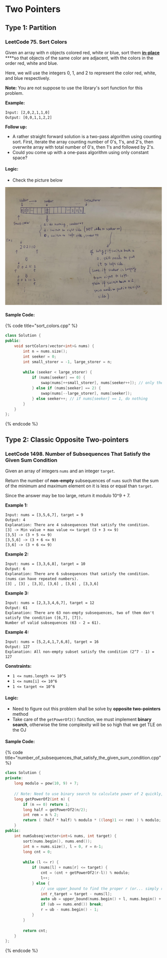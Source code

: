 # Two Pointers

## Type 1: Partition

### LeetCode 75. Sort Colors

Given an array with _n_ objects colored red, white or blue, sort them [**in-place**](https://en.wikipedia.org/wiki/In-place_algorithm) ****so that objects of the same color are adjacent, with the colors in the order red, white and blue.

Here, we will use the integers 0, 1, and 2 to represent the color red, white, and blue respectively.

**Note:** You are not suppose to use the library's sort function for this problem.

**Example:**

```text
Input: [2,0,2,1,1,0]
Output: [0,0,1,1,2,2]
```

**Follow up:**

* A rather straight forward solution is a two-pass algorithm using counting sort. First, iterate the array counting number of 0's, 1's, and 2's, then overwrite array with total number of 0's, then 1's and followed by 2's.
* Could you come up with a one-pass algorithm using only constant space?

#### Logic:

* Check the picture below

![LC 75. Sort Colors](.gitbook/assets/lc_sort_colors.jpg)

#### Sample Code:

{% code title="sort\_colors.cpp" %}
```cpp
class Solution {
public:
    void sortColors(vector<int>& nums) {
        int n = nums.size();
        int seeker = 0;
        int small_storer = -1, large_storer = n;
        
        while (seeker < large_storer) {
            if (nums[seeker] == 0) {
                swap(nums[++small_storer], nums[seeker++]); // only the small storer can ++, the large storer can not -- 
            } else if (nums[seeker] == 2) {
                swap(nums[--large_storer], nums[seeker]);
            } else seeker++; // if nums[seeker] == 1, do nothing
        }
    }
};
```
{% endcode %}

## Type 2: Classic Opposite Two-pointers

### LeetCode 1498. Number of Subsequences That Satisfy the Given Sum Condition

Given an array of integers `nums` and an integer `target`.

Return the number of **non-empty** subsequences of `nums` such that the sum of the minimum and maximum element on it is less or equal than `target`.

Since the answer may be too large, return it modulo 10^9 + 7.

**Example 1:**

```text
Input: nums = [3,5,6,7], target = 9
Output: 4
Explanation: There are 4 subsequences that satisfy the condition.
[3] -> Min value + max value <= target (3 + 3 <= 9)
[3,5] -> (3 + 5 <= 9)
[3,5,6] -> (3 + 6 <= 9)
[3,6] -> (3 + 6 <= 9)
```

**Example 2:**

```text
Input: nums = [3,3,6,8], target = 10
Output: 6
Explanation: There are 6 subsequences that satisfy the condition. (nums can have repeated numbers).
[3] , [3] , [3,3], [3,6] , [3,6] , [3,3,6]
```

**Example 3:**

```text
Input: nums = [2,3,3,4,6,7], target = 12
Output: 61
Explanation: There are 63 non-empty subsequences, two of them don't satisfy the condition ([6,7], [7]).
Number of valid subsequences (63 - 2 = 61).
```

**Example 4:**

```text
Input: nums = [5,2,4,1,7,6,8], target = 16
Output: 127
Explanation: All non-empty subset satisfy the condition (2^7 - 1) = 127
```

**Constraints:**

* `1 <= nums.length <= 10^5`
* `1 <= nums[i] <= 10^6`
* `1 <= target <= 10^6`

#### Logic:

* Need to figure out this problem shall be solve by **opposite two-pointers** method
* Take care of the `getPowerOf2()` function, we must implement **binary search**, otherwise the time complexity will be so high that we get TLE on the OJ

#### Sample Code:

{% code title="number\_of\_subsequences\_that\_satisfy\_the\_given\_sum\_condition.cpp" %}
```cpp
class Solution {
private:
    long modulo = pow(10, 9) + 7;
    
    // Note: Need to use binary search to calculate power of 2 quickly, otherwise it will TLE
    long getPowerOf2(int n) {
        if (n == 0) return 1;
        long half = getPowerOf2(n/2);
        int rem = n % 2;
        return ( (half * half) % modulo * ((long)1 << rem) ) % modulo; 
    }
public:
    int numSubseq(vector<int>& nums, int target) {
        sort(nums.begin(), nums.end());
        int n = nums.size(), l = 0, r = n-1;
        long cnt = 0;
        
        while (l <= r) {
            if (nums[l] + nums[r] <= target) {
                cnt = (cnt + getPowerOf2(r-l)) % modulo;
                l++;
            } else {
                // use upper_bound to find the proper r (or... simply r--)
                int r_target = target - nums[l];
                auto ub = upper_bound(nums.begin() + l, nums.begin() + r, r_target);
                if (ub == nums.end()) break;
                r = ub - nums.begin() - 1;
            }
        }

        return cnt;        
    }
};
```
{% endcode %}

